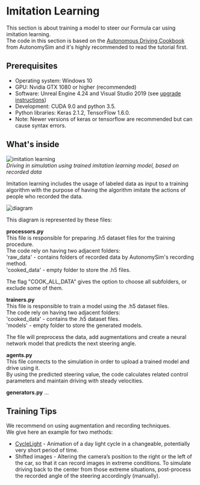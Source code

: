 # Imitation Learning

This section is about training a model to steer our Formula car using imitation learning.  
The code in this section is based on the [Autonomous Driving Cookbook](https://github.com/nervosys/AutonomousDrivingCookbook/tree/master/AutonomySimE2EDeepLearning) from AutonomySim and it's highly recommended to read the tutorial first.  

## Prerequisites

* Operating system: Windows 10  
* GPU: Nvidia GTX 1080 or higher (recommended)  
* Software: Unreal Engine 4.24 and Visual Studio 2019 (see [upgrade instructions](../../docs/unreal_upgrade.md))  
* Development: CUDA 9.0 and python 3.5.  
* Python libraries: Keras 2.1.2, TensorFlow 1.6.0.  
* Note: Newer versions of keras or tensorflow are recommended but can cause syntax errors.  
  
## What's inside
  
![imitation learning](https://github.com/nervosys/AutonomySim/wiki/images/technion/imitation_learning_example.gif)  
*Driving in simulation using trained imitation learning model, based on recorded data*  

Imitation learning includes the usage of labeled data as input to a training algorithm with the purpose of having the algorithm imitate the actions of people who recorded the data.  

![diagram](https://github.com/nervosys/AutonomySim/wiki/images/technion/imitation_diagram.PNG)

This diagram is represented by these files:  

**processors.py**  
This file is responsible for preparing .h5 dataset files for the training procedure.  
The code rely on having two adjacent folders:  
'raw_data' - contains folders of recorded data by AutonomySim's recording method.  
'cooked_data' - empty folder to store the .h5 files.  

The flag "COOK_ALL_DATA" gives the option to choose all subfolders, or exclude some of them.  

**trainers.py**  
This file is responsible to train a model using the .h5 dataset files.  
The code rely on having two adjacent folders:  
'cooked_data' - contains the .h5 dataset files.  
'models' - empty folder to store the generated models.  

The file will preprocess the data, add augmentations and create a neural network model that predicts the next steering angle.  

**agents.py**  
This file connects to the simulation in order to upload a trained model and drive using it.  
By using the predicted steering value, the code calculates related control parameters and maintain driving with steady velocities.

**generators.py**
...

## Training Tips

We recommend on using augmentation and recording techniques.  
We give here an example for two methods:  
- [CycleLight](https://github.com/nervosys/AutonomySim/wiki/graphic_features) - Animation of a day light cycle in a changeable, potentially very short period of time.  
- Shifted images - Altering the camera’s position to the right or the left of the car, so that it can record images in extreme conditions. To simulate driving back to the center from those extreme situations, post-process the recorded angle of the steering accordingly (manually).  

